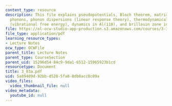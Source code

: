 ```yaml
---
content_type: resource
description: This file explains pseudopotentials, Bloch theorem, matrix diagonalization,
  phonons, phonon dispersions (linear response theory), thermodynamical properties
  (vibrational free energy), dynamics in Al(110), and brillouin zone integrations.
file: https://ol-ocw-studio-app-production.s3.amazonaws.com/courses/3-320-atomistic-computer-modeling-of-materials-sma-5107-spring-2005/5a89409d92bbd5205fa00db0acc8c09a_3_03a.pdf
file_type: application/pdf
learning_resource_types:
- Lecture Notes
ocw_type: OCWFile
parent_title: Lecture Notes
parent_type: CourseSection
parent_uid: 15296d54-84c9-9da1-6512-15965923b1cd
resourcetype: Document
title: 3_03a.pdf
uid: 5a89409d-92bb-d520-5fa0-0db0acc8c09a
video_files:
  video_thumbnail_file: null
video_metadata:
  youtube_id: null
---
```

